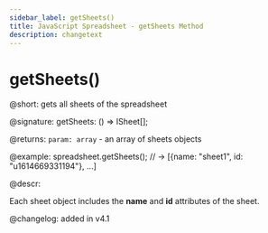 ```yaml
---
sidebar_label: getSheets()
title: JavaScript Spreadsheet - getSheets Method
description: changetext
---
```


# getSheets()

@short: gets all sheets of the spreadsheet

@signature: getSheets: () => ISheet[];

@returns:
`param: array` - an array of sheets objects

@example:
spreadsheet.getSheets();
// ->  [{name: "sheet1", id: "u1614669331194"}, …]

@descr:

Each sheet object includes the **name** and **id** attributes of the sheet.

@changelog: added in v4.1

